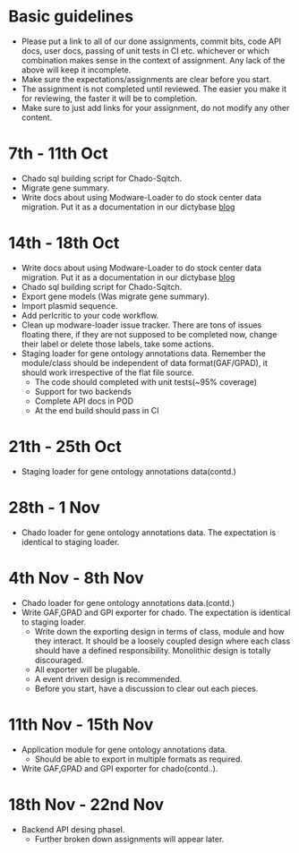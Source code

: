 # Basic guidelines
* Please put a link to all of our done assignments, commit bits, code API docs,
  user docs, passing of unit tests in CI etc. whichever or which combination
  makes sense in the context of assignment. Any lack of the above will keep it incomplete.
* Make sure the expectations/assignments are clear before you start.
* The assignment is not completed until reviewed. The easier you make it for reviewing, the faster it will be to completion.
* Make sure to just add links for your assignment, do not modify any other content.

# 7th - 11th Oct
* Chado sql building script for Chado-Sqitch.
* Migrate gene summary. 
* Write docs about using Modware-Loader to do stock center data migration. Put it as a documentation in our dictybase [blog](http://dictybase.github.io/pages/documentation/)

# 14th - 18th Oct
* Write docs about using Modware-Loader to do stock center data migration. Put it as a documentation in our dictybase [blog](http://dictybase.github.io/pages/documentation/)
* Chado sql building script for Chado-Sqitch.
* Export gene models (Was migrate gene summary).
* Import plasmid sequence.
* Add perlcritic to your code workflow.
* Clean up modware-loader issue tracker. There are tons of issues floating
  there, if they are not supposed to be completed now, change their label or
  delete those labels, take some actions.
* Staging loader for gene ontology annotations data. Remember the
  module/class should be independent of data format(GAF/GPAD), it should work
  irrespective of the flat file source.
  - The code should completed with unit tests(~95% coverage) 
  - Support for two backends
  - Complete API docs in POD
  - At the end build should pass in CI

# 21th - 25th Oct
* Staging loader for gene ontology annotations data(contd.)

# 28th - 1 Nov
* Chado loader for gene ontology annotations data. The expectation is identical to staging loader.

# 4th Nov - 8th Nov
* Chado loader for gene ontology annotations data.(contd.)
* Write GAF,GPAD and GPI exporter for chado. The expectation is identical to staging loader.
  - Write down the exporting design in terms of class, module and how they
    interact. It should be a loosely coupled design where each class should
    have a defined responsibility. Monolithic design is totally discouraged.
  - All exporter will be plugable.
  - A event driven design is recommended.
  - Before you start, have a discussion to clear out each pieces.

# 11th Nov - 15th Nov
* Application module for gene ontology annotations data.
  - Should be able to export in multiple formats as required.
* Write GAF,GPAD and GPI exporter for chado(contd..). 

# 18th Nov - 22nd Nov
* Backend API desing phaseI.
  - Further broken down assignments will appear later.
